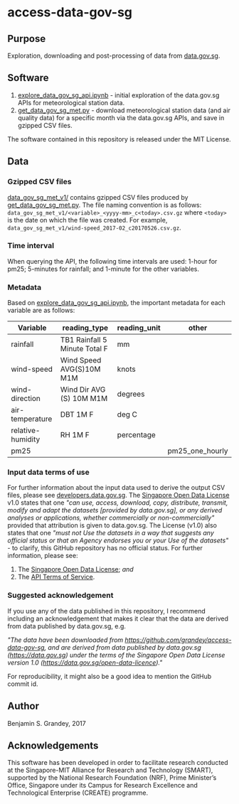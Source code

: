 # access-data-gov-sg

## Purpose
Exploration, downloading and post-processing of data from [data.gov.sg](https://data.gov.sg).

## Software
1. [explore_data_gov_sg_api.ipynb](explore_data_gov_sg_api.ipynb) - initial exploration of the
data.gov.sg APIs for meteorological station data.
1. [get_data_gov_sg_met.py](get_data_gov_sg_met.py) - download meteorological station data (and
air quality data) for a specific month via the data.gov.sg APIs, and save in gzipped CSV files.

The software contained in this repository is released under the MIT License.

## Data
### Gzipped CSV files
[data_gov_sg_met_v1/](data_gov_sg_met_v1/) contains gzipped CSV files produced by
[get_data_gov_sg_met.py](get_data_gov_sg_met.py).
The file naming convention is as follows:
    `data_gov_sg_met_v1/<variable>_<yyyy-mm>_c<today>.csv.gz`
where `<today>` is the date on which the file was created. For example,
    `data_gov_sg_met_v1/wind-speed_2017-02_c20170526.csv.gz`.

### Time interval
When querying the API, the following time intervals are used:
1-hour for pm25; 5-minutes for rainfall; and 1-minute for the other variables.

### Metadata
Based on [explore_data_gov_sg_api.ipynb](explore_data_gov_sg_api.ipynb), the important metadata for
each variable are as follows:

Variable | reading_type | reading_unit | other
---------|--------------|--------------|------
rainfall | TB1 Rainfall 5 Minute Total F | mm |
wind-speed | Wind Speed AVG(S)10M M1M | knots |
wind-direction | Wind Dir AVG (S) 10M M1M | degrees |
air-temperature | DBT 1M F | deg C |
relative-humidity | RH 1M F | percentage |
pm25 | | | pm25_one_hourly

### Input data terms of use
For further information about the input data used to derive the output CSV files, please see
[developers.data.gov.sg](https://developers.data.gov.sg).
The [Singapore Open Data License](https://data.gov.sg/open-data-licence) v1.0 states that one
*"can use, access, download, copy, distribute, transmit, modify and adapt the datasets [provided by
data.gov.sg], or any derived analyses or applications, whether commercially or non-commercially"*
provided that attribution is given to data.gov.sg.
The License (v1.0) also states that one
*"must not Use the datasets in a way that suggests any official status or that an Agency endorses
you or your Use of the datasets"* - to clarify, this GitHub repository has no official status.
For further information, please see:
1. The [Singapore Open Data License](https://data.gov.sg/open-data-licence); *and*
1. The [API Terms of Service](https://data.gov.sg/api-terms).

### Suggested acknowledgement
If you use any of the data published in this repository, I recommend including an acknowledgement
that makes it clear that the data are derived from data published by data.gov.sg, e.g.

*"The data have been downloaded from https://github.com/grandey/access-data-gov-sg, and are
derived from data published by data.gov.sg (https://data.gov.sg) under the terms of the
Singapore Open Data License version 1.0 (https://data.gov.sg/open-data-licence)."*

For reproducibility, it might also be a good idea to mention the GitHub commit id.

## Author
Benjamin S. Grandey, 2017

## Acknowledgements
This software has been developed in order to facilitate research conducted at the
Singapore-MIT Alliance for Research and Technology (SMART), supported by the National Research
Foundation (NRF), Prime Minister’s Office, Singapore under its Campus for Research Excellence and
Technological Enterprise (CREATE) programme.
